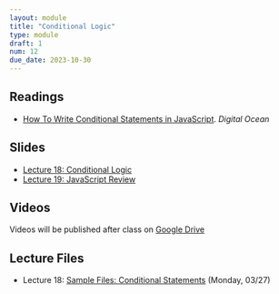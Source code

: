 ```yaml
---
layout: module
title: "Conditional Logic"
type: module
draft: 1
num: 12
due_date: 2023-10-30
---
```


## Readings
* <a href="https://www.digitalocean.com/community/tutorials/how-to-write-conditional-statements-in-javascript" target="_blank">How To Write Conditional Statements in JavaScript</a>. <em>Digital Ocean</em>  

## Slides
* <a href="#" target="_blank">Lecture 18: Conditional Logic</a>
* <a href="#" target="_blank">Lecture 19: JavaScript Review</a>

## Videos
Videos will be published after class on <a href="https://drive.google.com/drive/folders/1CxPSqGbbNUjc9OntwNqdoHvfSvchCpxE?usp=sharing" target="_blank">Google Drive</a>

## Lecture Files
* Lecture 18: <a href="/fall2023/course-files/lectures/lecture18.zip">Sample Files: Conditional Statements</a> (Monday, 03/27)